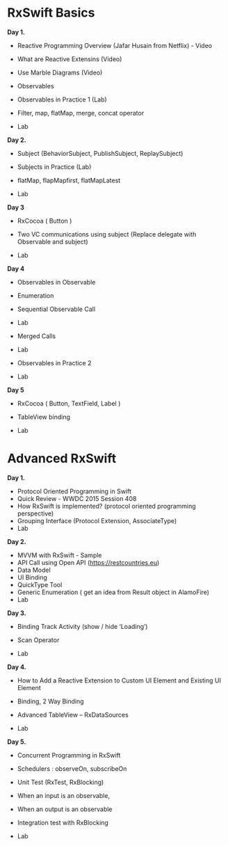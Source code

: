 
# RxSwift Basics
**Day 1.**

- Reactive Programming Overview (Jafar Husain from Netflix) - Video

- What are Reactive Extensins (Video)

- Use Marble Diagrams (Video)

- Observables

- Observables in Practice 1 (Lab)

- Filter, map, flatMap, merge, concat operator

- Lab

**Day 2.**

- Subject (BehaviorSubject, PublishSubject, ReplaySubject)

- Subjects in Practice (Lab)

- flatMap, flapMapfirst, flatMapLatest

- Lab

**Day 3**


- RxCocoa ( Button )

- Two VC communications using subject (Replace delegate with Observable and subject)

- Lab

**Day 4**


- Observables in Observable

- Enumeration

- Sequential Observable Call

- Lab

- Merged Calls

- Lab

- Observables in Practice 2

- Lab

**Day 5**


- RxCocoa ( Button, TextField, Label )

- TableView binding

- Lab




# Advanced RxSwift



**Day 1.**

- Protocol Oriented Programming in Swift
- Quick Review - WWDC 2015 Session 408
- How RxSwift is implemented? 
  (protocol oriented programming perspective)
- Grouping Interface (Protocol Extension, AssociateType)
- Lab

**Day 2.**

- MVVM with RxSwift - Sample
- API Call using Open API (https://restcountries.eu)
- Data Model
- UI Binding
- QuickType Tool
- Generic Enumeration ( get an idea from Result object in AlamoFire)
- Lab


**Day 3.**

- Binding Track Activity (show / hide ‘Loading’)

- Scan Operator

- Lab


**Day 4.**

- How to Add a Reactive Extension to Custom UI Element and Existing UI Element

- Binding, 2 Way Binding

- Advanced TableView – RxDataSources

- Lab


**Day 5.**

- Concurrent Programming  in RxSwift

- Schedulers : observeOn, subscribeOn

- Unit Test (RxTest, RxBlocking)

- When an input is an observable,

- When an output is an observable

- Integration test with RxBlocking

- Lab
